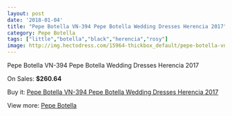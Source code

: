```yaml
---
layout: post
date: '2018-01-04'
title: "Pepe Botella VN-394 Pepe Botella Wedding Dresses Herencia 2017"
category: Pepe Botella
tags: ["little","botella","black","herencia","rosy"]
image: http://img.hectodress.com/15964-thickbox_default/pepe-botella-vn-394-pepe-botella-wedding-dresses-herencia-2013.jpg
---
```

Pepe Botella VN-394 Pepe Botella Wedding Dresses Herencia 2017

On Sales: **$260.64**
<a href="https://www.hectodress.com/pepe-botella/7781-pepe-botella-vn-394-pepe-botella-wedding-dresses-herencia-2013.html"><amp-img layout="responsive" width="600" height="600" src="//img.hectodress.com/15964-thickbox_default/pepe-botella-vn-394-pepe-botella-wedding-dresses-herencia-2013.jpg" alt="Pepe Botella VN-394 Pepe Botella Wedding Dresses Herencia 2017 0" /></a>
<a href="https://www.hectodress.com/pepe-botella/7781-pepe-botella-vn-394-pepe-botella-wedding-dresses-herencia-2013.html"><amp-img layout="responsive" width="600" height="600" src="//img.hectodress.com/15967-thickbox_default/pepe-botella-vn-394-pepe-botella-wedding-dresses-herencia-2013.jpg" alt="Pepe Botella VN-394 Pepe Botella Wedding Dresses Herencia 2017 1" /></a>
<a href="https://www.hectodress.com/pepe-botella/7781-pepe-botella-vn-394-pepe-botella-wedding-dresses-herencia-2013.html"><amp-img layout="responsive" width="600" height="600" src="//img.hectodress.com/15966-thickbox_default/pepe-botella-vn-394-pepe-botella-wedding-dresses-herencia-2013.jpg" alt="Pepe Botella VN-394 Pepe Botella Wedding Dresses Herencia 2017 2" /></a>
<a href="https://www.hectodress.com/pepe-botella/7781-pepe-botella-vn-394-pepe-botella-wedding-dresses-herencia-2013.html"><amp-img layout="responsive" width="600" height="600" src="//img.hectodress.com/15965-thickbox_default/pepe-botella-vn-394-pepe-botella-wedding-dresses-herencia-2013.jpg" alt="Pepe Botella VN-394 Pepe Botella Wedding Dresses Herencia 2017 3" /></a>

Buy it: [Pepe Botella VN-394 Pepe Botella Wedding Dresses Herencia 2017](https://www.hectodress.com/pepe-botella/7781-pepe-botella-vn-394-pepe-botella-wedding-dresses-herencia-2013.html "Pepe Botella VN-394 Pepe Botella Wedding Dresses Herencia 2017")

View more: [Pepe Botella](https://www.hectodress.com/136-pepe-botella "Pepe Botella")